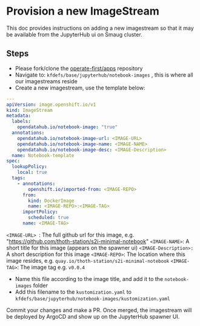 # Provision a new ImageStream

This doc provides instructions on adding a new imagestream so that it may be available from the JupyterHub ui on Smaug cluster.

## Steps

- Please fork/clone the [operate-first/apps][1] repository
- Navigate to: `kfdefs/base/jupyterhub/notebook-images` , this is where all our imagestreams reside
- Create a new imagestream, use the template below:

```yaml
---
apiVersion: image.openshift.io/v1
kind: ImageStream
metadata:
  labels:
    opendatahub.io/notebook-image: "true"
  annotations:
    opendatahub.io/notebook-image-url: <IMAGE-URL>
    opendatahub.io/notebook-image-name: <IMAGE-NAME>
    opendatahub.io/notebook-image-desc: <IMAGE-Description>
  name: Notebook-template
spec:
  lookupPolicy:
    local: true
  tags:
    - annotations:
        openshift.io/imported-from: <IMAGE-REPO>
      from:
        kind: DockerImage
        name: <IMAGE-REPO>:<IMAGE-TAG>
      importPolicy:
        scheduled: true
      name: <IMAGE-TAG>

```

`<IMAGE-URL> `:  The full github url for this image, e.g. "https://github.com/thoth-station/s2i-minimal-notebook"
`<IMAGE-NAME>`: A short title for this image (appears on the spawner ui)
`<IMAGE-Description>: ` A short description for this image
`<IMAGE-REPO>`: The location where this image resides, e.g. `quay.io/thoth-station/s2i-minimal-notebook`
`<IMAGE-TAG>`:  The image tag e.g. `v0.0.4`

* Name this file according to the image title, and add it to the `notebook-images` folder
* Add this filename to the `kustomization.yaml` to `kfdefs/base/jupyterhub/notebook-images/kustomization.yaml`

Commit your changes and make a PR. Once merged, the imagestream will be deployed by ArgoCD and show up on the JupyterHub spawner UI.

[1]: https://github.com/operate-first/apps
